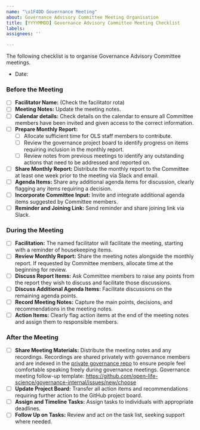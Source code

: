 ```yaml
---
name: "\u1F4DD Governance Meeting"
about: Governance Advisory Committee Meeting Organisation
title: [YYYYMMDD] Governance Advisory Committee Meeting Checklist
labels:
assignees: ''

---
```


<!--
💙 Thank you for opening this issue. Please complete the following sections by providing relevant information. If you have the write access to the repository please also assign the appropriate label (or labels) to your issue. Note that text within HTML comment tags (starting with < and ending with >) will not be rendered.
-->

The following checklist is to organise Governance Advisory Committee meetings.

- Date:

### Before the Meeting

* [ ] **Facilitator Name:** (Check the facilitator rota)
* [ ] **Meeting Notes:** Update the meeting notes.
* [ ] **Calendar details:** Check details on the calendar to ensure all Committee members have been invited and given access to the correct information.
* [ ] **Prepare Monthly Report:**
    * [ ] Allocate sufficient time for OLS staff members to contribute.
    * [ ] Review the governance project board to identify progress on items requiring inclusion in the monthly report.
    * [ ] Review notes from previous meetings to identify any outstanding actions that need to be addressed and reported on.
* [ ] **Share Monthly Report:** Distribute the monthly report to the Committee at least one week prior to the meeting via Slack and email.
* [ ] **Agenda Items:** Share any additional agenda items for discussion, clearly flagging any items requiring a decision.
* [ ] **Incorporate Committee Input:** Invite and integrate additional agenda items suggested by Committee members.
* [ ] **Reminder and Joining Link:** Send reminder and share joining link via Slack.

### During the Meeting

* [ ] **Facilitation:** The named facilitator will facilitate the meeting, starting with a reminder of housekeeping items.
* [ ] **Review Monthly Report:** Share the meeting notes alongside the monthly report. If requested by Committee members, allocate time at the beginning for review.
* [ ] **Discuss Report Items:** Ask Committee members to raise any points from the report they wish to discuss and facilitate those discussions.
* [ ] **Discuss Additional Agenda Items:** Facilitate discussions on the remaining agenda points.
* [ ] **Record Meeting Notes:** Capture the main points, decisions, and recommendations in the meeting notes.
* [ ] **Action Items:** Clearly flag action items at the end of the meeting notes and assign them to responsible members.

### After the Meeting

* [ ] **Share Meeting Materials:** Distribute the meeting notes and any recordings. Recordings are shared privately with governance members and are indexed in the [private governance repo](https://github.com/open-life-science/governance-internal) to ensure people feel comfortable speaking freely during governance meetings. Governance meeting follow-up template: https://github.com/open-life-science/governance-internal/issues/new/choose 
* [ ] **Update Project Board:** Transfer all action items and recommendations requiring further action to the GitHub project board.
* [ ] **Assign and Timeline Tasks:** Assign tasks to individuals with appropriate deadlines.
* [ ] **Follow Up on Tasks:** Review and act on the task list, seeking support where needed.
